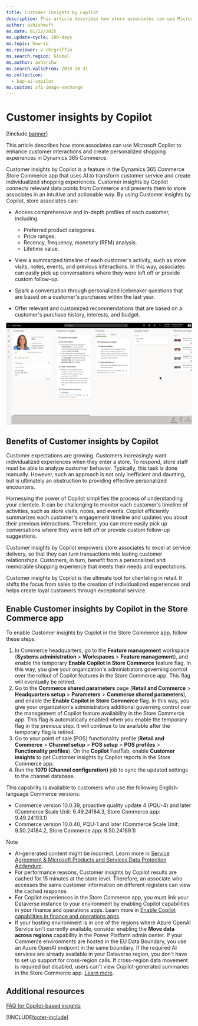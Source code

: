 ```yaml
---
title: Customer insights by Copilot
description: This article describes how store associates can use Microsoft Copilot to enhance customer interactions and create personalized shopping experiences in Dynamics 365 Commerce.
author: ashishmsft
ms.date: 01/22/2025
ms.update-cycle: 180-days
ms.topic: how-to
ms.reviewer: v-chrgriffin
ms.search.region: Global
ms.author: asharchw
ms.search.validFrom: 2019-10-31
ms.collection:
  - bap-ai-copilot
ms.custom: sfi-image-nochange
---
```


# Customer insights by Copilot

[!include [banner](includes/banner.md)]

This article describes how store associates can use Microsoft Copilot to enhance customer interactions and create personalized shopping experiences in Dynamics 365 Commerce.

Customer insights by Copilot is a feature in the Dynamics 365 Commerce Store Commerce app that uses AI to transform customer service and create individualized shopping experiences. Customer insights by Copilot connects relevant data points from Commerce and presents them to store associates in an intuitive and actionable way. By using Customer insights by Copilot, store associates can:

- Access comprehensive and in-depth profiles of each customer, including:

    - Preferred product categories.
    - Price ranges.
    - Recency, frequency, monetary (RFM) analysis.
    - Lifetime value.

- View a summarized timeline of each customer's activity, such as store visits, notes, events, and previous interactions. In this way, associates can easily pick up conversations where they were left off or provide custom follow-up.
- Spark a conversation through personalized icebreaker questions that are based on a customer's purchases within the last year.
- Offer relevant and customized recommendations that are based on a customer's purchase history, interests, and budget.

![Screenshot that shows Customer insights by Copilot features.](./media/CustomerInsightsUsingCopilot.png)

## Benefits of Customer insights by Copilot

Customer expectations are growing. Customers increasingly want individualized experiences when they enter a store. To respond, store staff must be able to analyze customer behavior. Typically, this task is done manually. However, such an approach is not only inefficient and daunting, but is ultimately an obstruction to providing effective personalized encounters.

Harnessing the power of Copilot simplifies the process of understanding your clientele. It can be challenging to monitor each customer's timeline of activities, such as store visits, notes, and events. Copilot efficiently summarizes each customer's engagement timeline and updates you about their previous interactions. Therefore, you can more easily pick up conversations where they were left off or provide custom follow-up suggestions.

Customer insights by Copilot empowers store associates to excel at service delivery, so that they can turn transactions into lasting customer relationships. Customers, in turn, benefit from a personalized and memorable shopping experience that meets their needs and expectations.

Customer insights by Copilot is the ultimate tool for clienteling in retail. It shifts the focus from sales to the creation of individualized experiences and helps create loyal customers through exceptional service.

## Enable Customer insights by Copilot in the Store Commerce app

To enable Customer insights by Copilot in the Store Commerce app, follow these steps.

1. In Commerce headquarters, go to the **Feature management** workspace (**Systems administration** \> **Workspaces** \> **Feature management**), and enable the temporary **Enable Copilot in Store Commerce** feature flag. In this way, you give your organization's administrators governing control over the rollout of Copilot features in the Store Commerce app. This flag will eventually be retired.
1. Go to the **Commerce shared parameters** page (**Retail and Commerce** \> **Headquarters setup** \> **Parameters** \> **Commerce shared parameters**), and enable the **Enable Copilot in Store Commerce** flag. In this way, you give your organization's administrators additional governing control over the management of Copilot feature availability in the Store Commerce app. This flag is automatically enabled when you enable the temporary flag in the previous step. It will continue to be available after the temporary flag is retired.
1. Go to your point of sale (POS) functionality profile (**Retail and Commerce** \> **Channel setup** \> **POS setup** \> **POS profiles** \> **Functionality profiles**). On the **Copilot** FastTab, enable **Customer insights** to get Customer insights by Copilot reports in the Store Commerce app.
1. Run the **1070 (Channel configuration)** job to sync the updated settings to the channel database.

This capability is available to customers who use the following English-language Commerce versions:

- Commerce version 10.0.39, proactive quality update 4 (PQU-4) and later (Commerce Scale Unit: 9.49.24184.3, Store Commerce app: 9.49.24193.1)
- Commerce version 10.0.40, PQU-1 and later (Commerce Scale Unit: 9.50.24184.2, Store Commerce app: 9.50.24189.1)

> [!NOTE]
> - AI-generated content might be incorrect. Learn more in [Service Agreement & Microsoft Products and Services Data Protection Addendum](https://aka.ms/BusinessApplicationLegal).
> - For performance reasons, Customer insights by Copilot results are cached for 15 minutes at the store level. Therefore, an associate who accesses the same customer information on different registers can view the cached response.
> - For Copilot experiences in the Store Commerce app, you must link your Dataverse instance to your environment by enabling Copilot capabilities in your finance and operations apps. Learn more in [Enable Copilot capabilities in finance and operations apps](/dynamics365/fin-ops-core/dev-itpro/copilot/enable-copilot).
> - If your hosting environment is in one of the regions where Azure OpenAI Service isn't currently available, consider enabling the **Move data across regions** capability in the Power Platform admin center. If your Commerce environments are hosted in the EU Data Boundary, you use an Azure OpenAI endpoint in the same boundary. If the required AI services are already available in your Dataverse region, you don't have to set up support for cross-region calls. If cross-region data movement is required but disabled, users can't view Copilot-generated summaries in the Store Commerce app. [Learn more](/power-platform/admin/geographical-availability-copilot).

## Additional resources

[FAQ for Copilot-based insights](responsible-ai/faqs-ai-copilot-store-comm-summaries.md)

[!INCLUDE[footer-include](../includes/footer-banner.md)]
